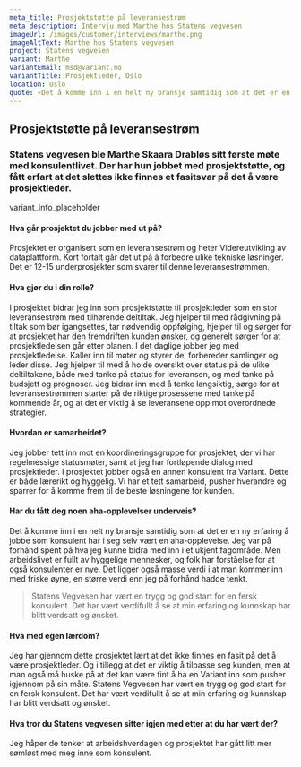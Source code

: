 ```yaml
---
meta_title: Prosjektstøtte på leveransestrøm
meta_description: Intervju med Marthe hos Statens vegvesen
imageUrl: /images/customer/interviews/marthe.png
imageAltText: Marthe hos Statens vegvesen
project: Statens vegvesen
variant: Marthe
variantEmail: msd@variant.no
variantTitle: Prosjektleder, Oslo
location: Oslo
quote: «Det å komme inn i en helt ny bransje samtidig som at det er en ny erfaring å jobbe som konsulent har i seg selv være en aha-opplevelse.»
---
```


## Prosjektstøtte på leveransestrøm

### Statens vegvesen ble Marthe Skaara Drabløs sitt første møte med konsulentlivet. Der har hun jobbet med prosjektstøtte, og fått erfart at det slettes ikke finnes et fasitsvar på det å være prosjektleder.

variant_info_placeholder

#### Hva går prosjektet du jobber med ut på?

Prosjektet er organisert som en leveransestrøm og heter Videreutvikling av dataplattform. Kort fortalt går det ut på å forbedre ulike tekniske løsninger. Det er 12-15 underprosjekter som svarer til denne leveransestrømmen.

#### Hva gjør du i din rolle?

I prosjektet bidrar jeg inn som prosjektstøtte til prosjektleder som en stor leveransestrøm med tilhørende deltiltak. Jeg hjelper til med rådgivning på tiltak som bør igangsettes, tar nødvendig oppfølging, hjelper til og sørger for at prosjektet har den fremdriften kunden ønsker, og generelt sørger for at prosjektledelsen går etter planen.
I det daglige jobber jeg med prosjektledelse. Kaller inn til møter og styrer de, forbereder samlinger og leder disse. Jeg hjelper til med å holde oversikt over status på de ulike deltiltakene, både med tanke på status for leveransen, og med tanke på budsjett og prognoser. Jeg bidrar inn med å tenke langsiktig, sørge for at leveransestrømmen starter på de riktige prosessene med tanke på kommende år, og at det er viktig å se leveransene opp mot overordnede strategier.

#### Hvordan er samarbeidet?

Jeg jobber tett inn mot en koordineringsgruppe for prosjektet, der vi har regelmessige statusmøter, samt at jeg har fortløpende dialog med prosjektleder. I prosjektet jobber også en annen konsulent fra Variant. Dette er både lærerikt og hyggelig. Vi har et tett samarbeid, pusher hverandre og sparrer for å komme frem til de beste løsningene for kunden.

#### Har du fått deg noen aha-opplevelser underveis?

Det å komme inn i en helt ny bransje samtidig som at det er en ny erfaring å jobbe som konsulent har i seg selv vært en aha-opplevelse. Jeg var på forhånd spent på hva jeg kunne bidra med inn i et ukjent fagområde. Men arbeidslivet er fullt av hyggelige mennesker, og folk har forståelse for at også konsulenter er nye. Det ligger også masse verdi i at man kommer inn med friske øyne, en større verdi enn jeg på forhånd hadde tenkt.

<blockquote class="">
Statens Vegvesen har vært en trygg og god start for en fersk konsulent. Det har vært verdifullt å se at min erfaring og kunnskap har blitt verdsatt og ønsket.
</blockquote>

#### Hva med egen lærdom?

Jeg har gjennom dette prosjektet lært at det ikke finnes en fasit på det å være prosjektleder. Og i tillegg at det er viktig å tilpasse seg kunden, men at man også må huske på at det kan være fint å ha en Variant inn som pusher igjennom på sin måte.
Statens Vegvesen har vært en trygg og god start for en fersk konsulent. Det har vært verdifullt å se at min erfaring og kunnskap har blitt verdsatt og ønsket.

#### Hva tror du Statens vegvesen sitter igjen med etter at du har vært der?

Jeg håper de tenker at arbeidshverdagen og prosjektet har gått litt mer sømløst med meg inne som konsulent.
